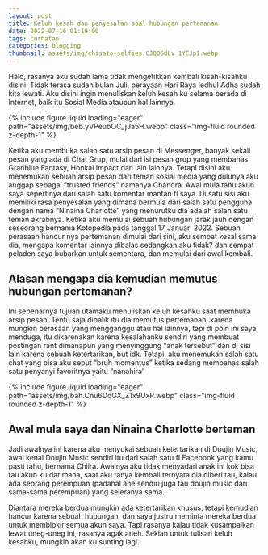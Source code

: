 ```yaml
---
layout: post
title: Keluh kesah dan penyesalan soal hubungan pertemanan
date: 2022-07-16 01:19:00
tags: curhatan
categories: blogging
thumbnail: assets/img/chisato-selfies.CJQ06dLv_1YCJpI.webp
---
```


Halo, rasanya aku sudah lama tidak mengetikkan kembali kisah-kisahku disini. Tidak terasa sudah bulan Juli, perayaan Hari Raya Iedhul Adha sudah kita lewati. Aku disini ingin menuliskan keluh kesah ku selama berada di Internet, baik itu Sosial Media ataupun hal lainnya.

<div class="row mt-3">
    <div class="col-sm mt-3 mt-md-0">
        {% include figure.liquid loading="eager" path="assets/img/beb.yVPeubOC_jJa5H.webp" class="img-fluid rounded z-depth-1" %}
    </div>
</div>

Ketika aku membuka salah satu arsip pesan di Messenger, banyak sekali pesan yang ada di Chat Grup, mulai dari isi pesan grup yang membahas Granblue Fantasy, Honkai Impact dan lain lainnya. Tetapi disini aku menemukan sebuah arsip pesan dari teman sosial media yang dulunya aku anggap sebagai “trusted friends” namanya Chandra. Awal mula tahu akun saya sepertinya dari salah satu komentar mantan fl saya. Di satu sisi aku memiliki rasa penyesalan yang dimana bermula dari salah satu pengguna dengan nama “Ninaina Charlotte” yang menurutku dia adalah salah satu teman akrabnya. Ketika aku memulai sebuah hubungan jarak jauh dengan seseorang bernama Kotopedia pada tanggal 17 Januari 2022. Sebuah perasaan hancur nya pertemanan dimulai dari sini, aku sempat kesal sama dia, mengapa komentar lainnya dibalas sedangkan aku tidak? dan sempat peladen saya bubarkan untuk sementara, dan memulai dari awal kembali.

## Alasan mengapa dia kemudian memutus hubungan pertemanan? ##
Ini sebenarnya tujuan utamaku menuliskan keluh kesahku saat membuka arsip pesan. Tentu saja dibalik itu dia memutus pertemanan, karena mungkin perasaan yang mengganggu atau hal lainnya, tapi di poin ini saya menduga, itu dikarenakan karena kesalahanku sendiri yang membuat postingan rant dimanapun yang menyinggung “anak tersebut” dan di sisi lain karena sebuah ketertarikan, but idk. Tetapi, aku menemukan salah satu chat yang bisa aku sebut “bruh momentus” ketika sedang membahas salah satu penyanyi favoritnya yaitu “nanahira”

<div class="row mt-3">
    <div class="col-sm mt-3 mt-md-0">
        {% include figure.liquid loading="eager" path="assets/img/bah.Cnu6DqGX_Z1x9UxP.webp" class="img-fluid rounded z-depth-1" %}
    </div>
</div>

## Awal mula saya dan Ninaina Charlotte berteman ##
Jadi awalnya ini karena aku menyukai sebuah ketertarikan di Doujin Music, awal kenal Doujin Music sendiri itu dari salah satu fl Facebook yang kamu pasti tahu, bernama Chiira. Awalnya aku tidak menyadari anak ini kok bisa tau akun ku darimana, saat aku tanya kembali ternyata dia diberi tau, kalau ada seorang perempuan (padahal ane sendiri juga tau doujin music dari sama-sama perempuan) yang seleranya sama.

Diantara mereka berdua mungkin ada ketertarikan khusus, tetapi kemudian hancur karena sebuah hubungan, dan saya justru meminta mereka berdua untuk memblokir semua akun saya. Tapi rasanya kalau tidak kusampaikan lewat uneg-uneg ini, rasanya agak aneh. Sekian untuk tulisan keluh kesahku, mungkin akan ku sunting lagi.
